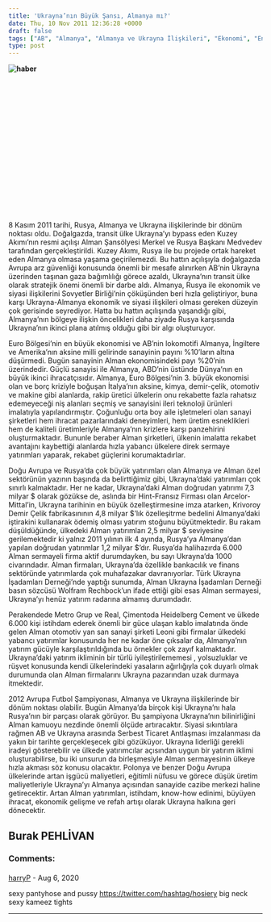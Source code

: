 ```yaml
---
title: 'Ukrayna’nın Büyük Şansı, Almanya mı?'
date: Thu, 10 Nov 2011 12:36:28 +0000
draft: false
tags: ["AB", "Almanya", "Almanya ve Ukrayna İlişkileri", "Ekonomi", "Enerji", "Ukrayna", "Ukrayna Dış İlişkileri", "Uluslarası İlişkiler"]
type: post
---
```













**![haber](http://tuid.org.ua/images/haber/uager.jpg)**

 

 

 

 

 

 

 

 

 

8 Kasım 2011 tarihi, Rusya, Almanya ve Ukrayna ilişkilerinde bir dönüm noktası oldu. Doğalgazda, transit ülke Ukrayna’yı bypass eden Kuzey Akımı’nın resmi açılışı Alman Şansölyesi Merkel ve Rusya Başkanı Medvedev tarafından gerçekleştirildi. Kuzey Akımı, Rusya ile bu projede ortak hareket eden Almanya olmasa yaşama geçirilemezdi. Bu hattın açılışıyla doğalgazda Avrupa arz güvenliği konusunda önemli bir mesafe alınırken AB’nin Ukrayna üzerinden taşınan gaza bağımlılığı görece azaldı, Ukrayna’nın transit ülke olarak stratejik önemi önemli bir darbe aldı. Almanya, Rusya ile ekonomik ve siyasi ilişkilerini Sovyetler Birliği’nin çöküşünden beri hızla geliştiriyor, buna karşı Ukrayna-Almanya ekonomik ve siyasi ilişkileri olması gereken düzeyin çok gerisinde seyrediyor. Hatta bu hattın açılışında yaşandığı gibi, Almanya’nın bölgeye ilişkin öncelikleri daha ziyade Rusya karşısında Ukrayna’nın ikinci plana atılmış olduğu gibi bir algı oluşturuyor.

Euro Bölgesi’nin en büyük ekonomisi ve AB’nin lokomotifi Almanya, İngiltere ve Amerika’nın aksine milli gelirinde sanayinin payını %10’ların altına düşürmedi. Bugün sanayinin Alman ekonomisindeki payı %20’nin üzerindedir. Güçlü sanayisi ile Almanya, ABD’nin üstünde Dünya’nın en büyük ikinci ihracatçısıdır. Almanya, Euro Bölgesi’nin 3. büyük ekonomisi olan ve borç kriziyle boğuşan İtalya’nın aksine, kimya, demir-çelik, otomotiv ve makine gibi alanlarda, rakip üretici ülkelerin onu rekabette fazla rahatsız edemeyeceği niş alanları seçmiş ve sanayisini ileri teknoloji ürünleri imalatıyla yapılandırmıştır. Çoğunluğu orta boy aile işletmeleri olan sanayi şirketleri hem ihracat pazarlarındaki deneyimleri, hem üretim esneklikleri hem de kaliteli üretimleriyle Almanya’nın krizlere karşı panzehirini oluşturmaktadır. Bununle beraber Alman şirketleri, ülkenin imalatta rekabet avantajını kaybettiği alanlarda hızla yabancı ülkelere direk sermaye yatırımları yaparak, rekabet güçlerini korumaktadırlar.

Doğu Avrupa ve Rusya’da çok büyük yatırımları olan Almanya ve Alman özel sektörünün yazının başında da belirttiğimiz gibi, Ukrayna’daki yatırımları çok sınırlı kalmaktadır. Her ne kadar, Ukrayna’daki Alman doğrudan yatırımı 7,3 milyar $ olarak gözükse de, aslında bir Hint-Fransız Firması olan Arcelor-Mittal’in, Ukrayna tarihinin en büyük özelleştirmesine imza atarken, Krivoroy Demir Çelik fabrikasınının 4,8 milyar $’lık özelleşitrme bedelini Almanya’daki iştirakini kullanarak ödemiş olması yatırım stoğunu büyütmektedir. Bu rakam düşüldüğünde, ülkedeki Alman yatırımları 2,5 milyar $ seviyesine gerilemektedir ki yalnız 2011 yılının ilk 4 ayında, Rusya’ya Almanya’dan yapılan doğrudan yatırımlar 1,2 milyar $’dır. Rusya’da halihazırda 6.000 Alman sermayeli firma aktif durumdayken, bu sayı Ukrayna’da 1000 civarındadır. Alman firmaları, Ukrayna’da özellikle bankacılık ve finans sektöründe yatırımlarda çok muhafazakar davranıyorlar. Türk Ukrayna İşadamları Derneği’nde yaptığı sunumda, Alman Ukrayna İşadamları Derneği basın sözcüsü Wolfram Rechbock’un ifade ettiği gibi esas Alman sermayesi, Ukrayna’yı henüz yatırım radarına almamış durumdadır.

Perakendede Metro Grup ve Real, Çimentoda Heidelberg Cement ve ülkede 6.000 kişi istihdam ederek önemli bir güce ulaşan kablo imalatında önde gelen Alman otomotiv yan san sanayi şirketi Leoni gibi firmalar ülkedeki yabancı yatırımlar konusunda her ne kadar öne çıksalar da, Almanya’nın yatırım gücüyle karşılaştırıldığında bu örnekler çok zayıf kalmaktadır. Ukrayna’daki yatırım ikliminin bir türlü iyileştirilememesi , yolsuzluklar ve rüşvet konusunda kendi ülkelerindeki yasaların ağırlığıyla çok duyarlı olmak durumunda olan Alman firmalarını Ukrayna pazarından uzak durmaya itmektedir.

2012 Avrupa Futbol Şampiyonası, Almanya ve Ukrayna ilişkilerinde bir dönüm noktası olabilir. Bugün Almanya’da birçok kişi Ukrayna’nı hala Rusya’nın bir parçası olarak görüyor. Bu şampiyona Ukrayna’nın bilinirliğini Alman kamuoyu nezdinde önemli ölçüde artıracaktır. Siyasi sıkıntılara rağmen AB ve Ukrayna arasında Serbest Ticaret Antlaşması imzalanması da yakın bir tarihte gerçekleşecek gibi gözüküyor. Ukrayna liderliği gerekli iradeyi gösterebilir ve ülkede yatırımcılar açısından uygun bir yatırım iklimi oluşturabilirse, bu iki unsurun da birleşmesiyle Alman sermayesinin ülkeye hızla akması söz konusu olacaktır. Polonya ve benzer Doğu Avrupa ülkelerinde artan işgücü maliyetleri, eğitimli nüfusu ve görece düşük üretim maliyetleriyle Ukrayna’yı Almanya açısından sanayide cazibe merkezi haline getirecektir. Artan Alman yatırımları, istihdam, know-how edinimi, büyüyen ihracat, ekonomik gelişme ve refah artışı olarak Ukrayna halkına geri dönecektir.

Burak PEHLİVAN
---
### Comments:
#### 
[harryP]( "4sweetrozyczkan@gmail.com") - <time datetime="2020-08-15 10:52:20">Aug 6, 2020</time>

sexy pantyhose and pussy https://twitter.com/hashtag/hosiery big neck sexy kameez tights
<hr />
